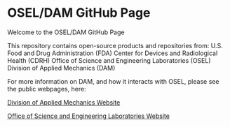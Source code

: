 # OSEL/DAM GitHub Page
Welcome to the OSEL/DAM GitHub Page

This repository contains open-source products and repositories from:
U.S. Food and Drug Administration (FDA)
Center for Devices and Radiological Health (CDRH)
Office of Science and Engineering Laboratories (OSEL)
Division of Applied Mechanics (DAM)

For more information on DAM, and how it interacts with OSEL, please see the public webpages, here:

[Division of Applied Mechanics Website](https://www.fda.gov/about-fda/cdrh-offices/division-applied-mechanics)

[Office of Science and Engineering Laboratories Website](https://www.fda.gov/about-fda/cdrh-offices/office-science-and-engineering-laboratories)
